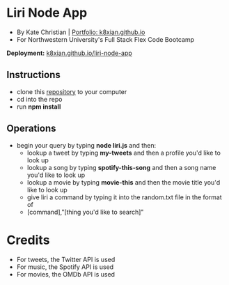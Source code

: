 # Liri Node App
* By Kate Christian | [Portfolio: k8xian.github.io](https://k8xian.github.io)
* For Northwestern University's Full Stack Flex Code Bootcamp

**Deployment:** [k8xian.github.io/liri-node-app](https://k8xian.github.io/liri-node-app)

## Instructions
* clone this [repository](https://github.com/k8xian/liri-node-app.git) to your computer
* cd into the repo
* run **npm install**

## Operations
* begin your query by typing **node liri.js** and then:
    * lookup a tweet by typing **my-tweets** and then a profile you'd like to look up
    * lookup a song by typing **spotify-this-song** and then a song name you'd like to look up
    * lookup a movie by typing **movie-this** and then the movie title you'd like to look up
    * give liri a command by typing it into the random.txt file in the format of 
     * [command],"[thing you'd like to search]"

# Credits 
* For tweets, the Twitter API is used
* For music, the Spotify API is used
* For movies, the OMDb API is used



